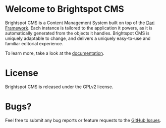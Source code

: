 Welcome to Brightspot CMS
=========================

Brightspot CMS is a Content Management System built on top of the
[Dari Framework](http://www.dariframework.org/). Each instance is tailored
to the application it powers, as it is automatically generated from the
objects it handles. Brightspot CMS is uniquely adaptable to change, and
delivers a uniquely easy-to-use and familiar editorial experience.

To learn more, take a look at the [documentation](http://perfectsense.github.com/brightspot-cms/).

License
=======
Brightspot CMS is released under the GPLv2 license.

Bugs?
=====

Feel free to submit any bug reports or feature requests to the
[GitHub Issues](https://github.com/perfectsense/brightspot-cms/issues).
